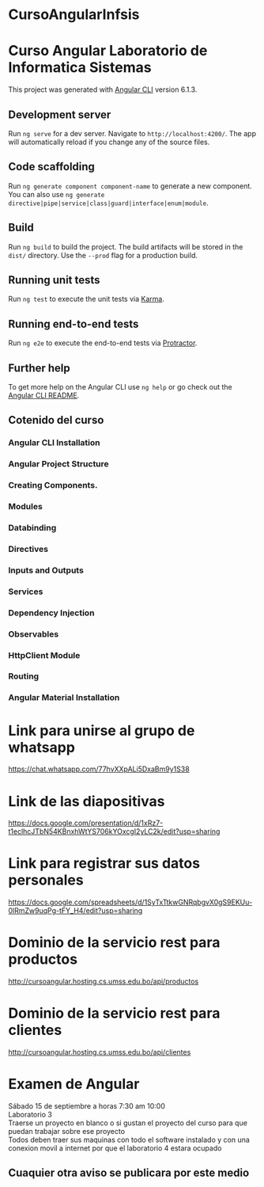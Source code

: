 # CursoAngularInfsis
# Curso Angular Laboratorio de Informatica Sistemas

This project was generated with [Angular CLI](https://github.com/angular/angular-cli) version 6.1.3.

## Development server

Run `ng serve` for a dev server. Navigate to `http://localhost:4200/`. The app will automatically reload if you change any of the source files.

## Code scaffolding

Run `ng generate component component-name` to generate a new component. You can also use `ng generate directive|pipe|service|class|guard|interface|enum|module`.

## Build

Run `ng build` to build the project. The build artifacts will be stored in the `dist/` directory. Use the `--prod` flag for a production build.

## Running unit tests

Run `ng test` to execute the unit tests via [Karma](https://karma-runner.github.io).

## Running end-to-end tests

Run `ng e2e` to execute the end-to-end tests via [Protractor](http://www.protractortest.org/).

## Further help

To get more help on the Angular CLI use `ng help` or go check out the [Angular CLI README](https://github.com/angular/angular-cli/blob/master/README.md).

## Cotenido del curso

### Angular CLI Installation

### Angular Project Structure

### Creating Components.

### Modules

### Databinding

### Directives

### Inputs and Outputs

### Services

### Dependency Injection

### Observables

### HttpClient Module

### Routing

### Angular Material Installation

# Link para unirse al grupo de whatsapp
https://chat.whatsapp.com/77hvXXpALi5DxaBm9y1S38

# Link de las diapositivas
https://docs.google.com/presentation/d/1xRz7-t1eclhcJTbN54KBnxhWtYS706kYOxcgI2yLC2k/edit?usp=sharing

# Link para registrar sus datos personales
https://docs.google.com/spreadsheets/d/1SyTxTtkwGNRqbgvX0gS9EKUu-0lRmZw9uqPg-tFY_H4/edit?usp=sharing

# Dominio de la servicio rest para productos
http://cursoangular.hosting.cs.umss.edu.bo/api/productos

# Dominio de la servicio rest para clientes
http://cursoangular.hosting.cs.umss.edu.bo/api/clientes

# Examen de Angular
Sábado 15 de septiembre a horas 7:30 am 10:00 <br />
Laboratorio 3 <br />
Traerse un proyecto en blanco o si gustan el proyecto del curso para que puedan trabajar sobre ese proyecto<br />
Todos deben traer sus maquinas con todo el software instalado y con una conexion movil a internet por que el laboratorio 4 estara ocupado<br />
## Cuaquier otra aviso se publicara por este medio
